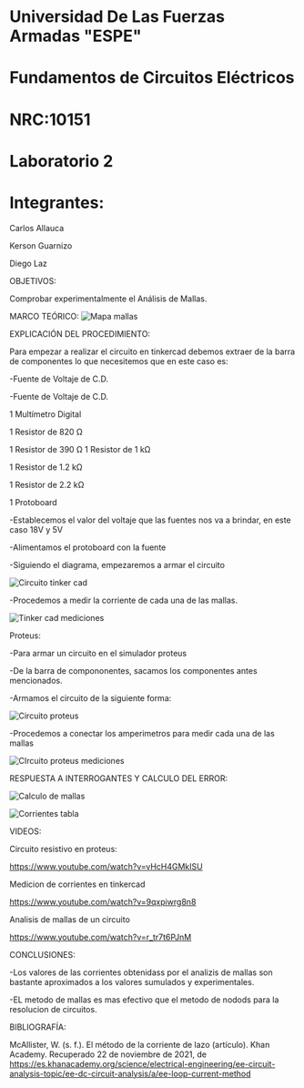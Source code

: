 # Universidad De Las Fuerzas Armadas "ESPE"

# Fundamentos de Circuitos Eléctricos 
# NRC:10151
# Laboratorio 2

 # Integrantes:
 Carlos Allauca
 
 Kerson Guarnizo
 
 Diego Laz

OBJETIVOS:

Comprobar experimentalmente el Análisis de Mallas.

MARCO TEÓRICO:
![Mapa mallas](https://user-images.githubusercontent.com/93835463/142966678-4ec6992e-47d2-4e53-ac86-529ee22023db.png)

EXPLICACIÓN DEL PROCEDIMIENTO:

Para empezar a realizar el circuito en tinkercad debemos extraer de la barra de componentes lo que necesitemos que en este caso es:

-Fuente de Voltaje de C.D.

-Fuente de Voltaje de C.D.

1 Multímetro Digital

1 Resistor de 820 Ω

1 Resistor de 390 Ω
1 Resistor de 1 kΩ

1 Resistor de 1.2 kΩ

1 Resistor de 2.2 kΩ

1 Protoboard

-Establecemos el valor del voltaje que las fuentes nos va a brindar, en este caso 18V y 5V

-Alimentamos el protoboard con la fuente

-Siguiendo el diagrama, empezaremos a armar el circuito 

![Circuito tinker cad](https://user-images.githubusercontent.com/93835463/142962381-0df1386a-c19f-46da-8941-43d336c61ec8.png)

-Procedemos a medir la corriente de cada una de las mallas.

![Tinker cad mediciones](https://user-images.githubusercontent.com/93835463/142962670-544b1b0e-9634-4a3d-9210-35a220fca0dc.png)



Proteus:

-Para armar un circuito en el simulador proteus

-De la barra de compononentes, sacamos los componentes antes mencionados.

-Armamos el circuito de la siguiente forma:

![Circuito proteus](https://user-images.githubusercontent.com/93835463/142962162-e4ed3470-da7f-4b4d-ba52-2843efbeaaa6.png)

-Procedemos a conectar los amperimetros para medir cada una de las mallas 

![CIrcuito proteus mediciones](https://user-images.githubusercontent.com/93835463/142962246-dab44e03-c8cb-44ad-ab86-35cc53ef4198.png)

RESPUESTA A INTERROGANTES Y CALCULO DEL ERROR:

![Calculo de mallas](https://user-images.githubusercontent.com/93835463/142962952-0109a270-6b96-498a-9031-29f8fbe0ec32.jpg)

![Corrientes tabla](https://user-images.githubusercontent.com/93835463/142963476-45e9f37c-a174-45ea-b212-8905a8606440.png)

VIDEOS:

Circuito resistivo en proteus:

https://www.youtube.com/watch?v=vHcH4GMkISU

Medicion de corrientes en tinkercad

https://www.youtube.com/watch?v=9qxpiwrg8n8

Analisis de mallas de un circuito 

https://www.youtube.com/watch?v=r_tr7t6PJnM

CONCLUSIONES:

-Los valores de las corrientes obtenidass por el analizis de mallas son bastante aproximados a los valores sumulados y experimentales. 

-EL metodo de mallas es mas efectivo que el metodo de nodods para la resolucion de circuitos.


BIBLIOGRAFÍA:

McAllister, W. (s. f.). El método de la corriente de lazo (artículo). Khan Academy. Recuperado 22 de noviembre de 2021, de https://es.khanacademy.org/science/electrical-engineering/ee-circuit-analysis-topic/ee-dc-circuit-analysis/a/ee-loop-current-method

